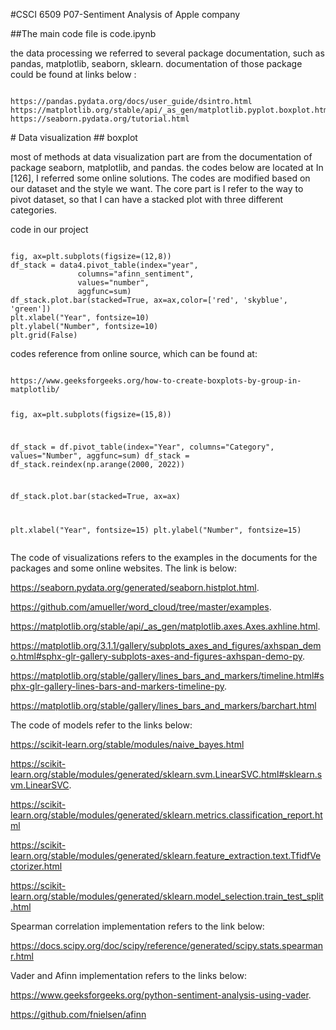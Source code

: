 #CSCI 6509 P07-Sentiment Analysis of Apple company

##The main code file is code.ipynb
<p> the data processing we referred to several package documentation, such as pandas, matplotlib, seaborn, sklearn.
     documentation of those package could be found at links below : </p>
<pre><code>
https://pandas.pydata.org/docs/user_guide/dsintro.html
https://matplotlib.org/stable/api/_as_gen/matplotlib.pyplot.boxplot.html
https://seaborn.pydata.org/tutorial.html
</code></pre>
# Data visualization 
## boxplot
<p> most of methods at data visualization part are from the documentation of package seaborn, matplotlib, and pandas. the codes below are located at In [126], I referred some online solutions. The codes are modified based on our dataset and the style we want. The core part is I refer to the way to pivot dataset, so that I can have a stacked plot with three different categories. </p>
<p>code in our project</p>
<pre><code>
fig, ax=plt.subplots(figsize=(12,8))
df_stack = data4.pivot_table(index="year",
               columns="afinn_sentiment", 
               values="number",
               aggfunc=sum)
df_stack.plot.bar(stacked=True, ax=ax,color=['red', 'skyblue', 'green'])
plt.xlabel("Year", fontsize=10)
plt.ylabel("Number", fontsize=10)
plt.grid(False)
</code></pre>

<p>codes reference from online source, which can be found at:</p> 
<pre><code>
https://www.geeksforgeeks.org/how-to-create-boxplots-by-group-in-matplotlib/

fig, ax=plt.subplots(figsize=(15,8))

df_stack = df.pivot_table(index="Year",
               columns="Category", 
               values="Number",
               aggfunc=sum)
df_stack = df_stack.reindex(np.arange(2000, 2022))

df_stack.plot.bar(stacked=True, ax=ax)

plt.xlabel("Year", fontsize=15)
plt.ylabel("Number", fontsize=15)
</code></pre>

<p> The code of visualizations refers to the examples in the documents for the packages and some online websites. The link is below: </p>

<https://seaborn.pydata.org/generated/seaborn.histplot.html>. 

<https://github.com/amueller/word_cloud/tree/master/examples>.   

<https://matplotlib.org/stable/api/_as_gen/matplotlib.axes.Axes.axhline.html>.   

<https://matplotlib.org/3.1.1/gallery/subplots_axes_and_figures/axhspan_demo.html#sphx-glr-gallery-subplots-axes-and-figures-axhspan-demo-py>.    

<https://matplotlib.org/stable/gallery/lines_bars_and_markers/timeline.html#sphx-glr-gallery-lines-bars-and-markers-timeline-py>.   

<https://matplotlib.org/stable/gallery/lines_bars_and_markers/barchart.html>

<p> The code of models refer to the links below: </p>

<https://scikit-learn.org/stable/modules/naive_bayes.html>    

<https://scikit-learn.org/stable/modules/generated/sklearn.svm.LinearSVC.html#sklearn.svm.LinearSVC>.      

<https://scikit-learn.org/stable/modules/generated/sklearn.metrics.classification_report.html>       

<https://scikit-learn.org/stable/modules/generated/sklearn.feature_extraction.text.TfidfVectorizer.html>       

<https://scikit-learn.org/stable/modules/generated/sklearn.model_selection.train_test_split.html>         


<p> Spearman correlation implementation refers to the link below: </p>

<https://docs.scipy.org/doc/scipy/reference/generated/scipy.stats.spearmanr.html>

<p> Vader and Afinn implementation refers to the links below: </p>

<https://www.geeksforgeeks.org/python-sentiment-analysis-using-vader>.  

<https://github.com/fnielsen/afinn>




